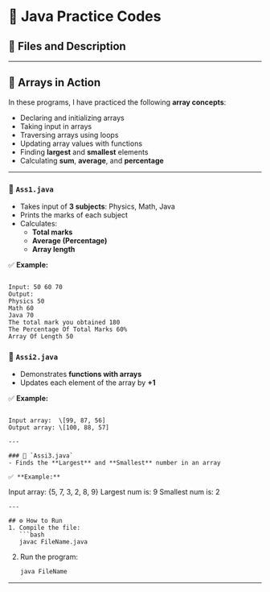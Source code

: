 # 📘 Java Practice Codes

## 📂 Files and Description

---

## 🔢 Arrays in Action
In these programs, I have practiced the following **array concepts**:
- Declaring and initializing arrays  
- Taking input in arrays  
- Traversing arrays using loops  
- Updating array values with functions  
- Finding **largest** and **smallest** elements  
- Calculating **sum**, **average**, and **percentage**

---
### 🔹 `Ass1.java`
- Takes input of **3 subjects**: Physics, Math, Java  
- Prints the marks of each subject  
- Calculates:
  - **Total marks**
  - **Average (Percentage)**
  - **Array length**

✅ **Example:**
```

Input: 50 60 70
Output:
Physics 50
Math 60
Java 70
The total mark you obtained 180
The Percentage Of Total Marks 60%
Array Of Length 50

```
### 🔹 `Assi2.java`
- Demonstrates **functions with arrays**  
- Updates each element of the array by **+1**

✅ **Example:**
```

Input array:  \[99, 87, 56]
Output array: \[100, 88, 57]

---

### 🔹 `Assi3.java`
- Finds the **Largest** and **Smallest** number in an array  

✅ **Example:**
```

Input array:  {5, 7, 3, 2, 8, 9}
Largest num is: 9
Smallest num is: 2

````
---

## ⚙️ How to Run
1. Compile the file:
   ```bash
   javac FileName.java
````

2. Run the program:

   ```bash
   java FileName
   ```

---

 

